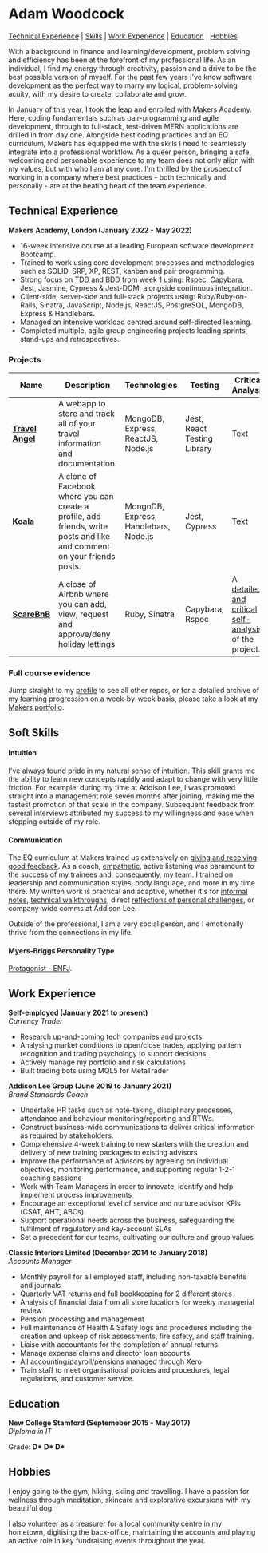 # Adam Woodcock

[Technical Experience](#technical-experience) | [Skills](#skills) | [Work Experience](#work-experience) | [Education](#education) | [Hobbies](#hobbies)

With a background in finance and learning/development, problem solving and efficiency has been at the forefront of my professional life. As an individual, I find my energy through creativity, passion and a drive to be the best possible version of myself. For the past few years I've know software development as the perfect way to marry my logical, problem-solving acuity, with my desire to create, collaborate and grow.

In January of this year, I took the leap and enrolled with Makers Academy. Here, coding fundamentals such as pair-programming and agile development, through to full-stack, test-driven MERN applications are drilled in from day one. Alongside best coding practices and an EQ curriculum, Makers has equipped me with the skills I need to seamlessly integrate into a professional workflow. As a queer person, bringing a safe, welcoming and personable experience to my team does not only align with my values, but with who I am at my core. I'm thrilled by the prospect of working in a company where best practices - both technically and personally - are at the beating heart of the team experience.

## Technical Experience

**Makers Academy, London (January 2022 - May 2022)**

* 16-week intensive course at a leading European software development Bootcamp.
* Trained to work using core development processes and methodologies such as SOLID, SRP, XP, REST, kanban and pair programming.
* Strong focus on TDD and BDD from week 1 using: Rspec, Capybara, Jest, Jasmine, Cypress & Jest-DOM, alongside continuous integration.
* Client-side, server-side and full-stack projects using: Ruby/Ruby-on-Rails, Sinatra, JavaScript, Node.js, ReactJS, PostgreSQL, MongoDB, Express & Handlebars.
* Managed an intensive workload centred around self-directed learning.
* Completed multiple, agile group engineering projects leading sprints, stand-ups and retrospectives.

### Projects

| Name                         | Description       | Technologies | Testing | Critical Analysis |        
| ---------------------------- | ----------------- | ----------------- | ---------------------- | ------------|
| **[Travel Angel](https://github.com/adamwoodcock98/travel-angel)**            | A webapp to store and track all of your travel information and documentation. | MongoDB, Express, ReactJS, Node.js | Jest, React Testing Library | Text |
| **[Koala](https://github.com/adamwoodcock98/koala)** | A clone of Facebook where you can create a profile, add friends, write posts and like and comment on your friends posts. | MongoDB, Express, Handlebars, Node.js | Jest, Cypress | Text |
| **[ScareBnB](https://github.com/adamwoodcock98/makersbnb)** | A close of Airbnb where you can add, view, request and approve/deny holiday lettings | Ruby, Sinatra | Capybara, Rspec | A [detailed and critical self-analysis](https://github.com/adamwoodcock98/MakersPortfolio/blob/main/Evidence/ScareBnB%20Review.md#Analysis) of the project. |

### Full course evidence

Jump straight to my [profile](https://github.com/adamwoodcock98) to see all other repos, or for a detailed archive of my learning progression on a week-by-week basis, please take a look at my [Makers portfolio](https://github.com/adamwoodcock98/MakersPortfolio).

## Soft Skills

#### Intuition
I've always found pride in my natural sense of intuition. This skill grants me the ability to learn new concepts rapidly and adapt to change with very little friction. For example, during my time at Addison Lee, I was promoted straight into a management role seven months after joining, making me the fastest promotion of that scale in the company. Subsequent feedback from several interviews attributed my success to my willingness and ease when stepping outside of my role.

#### Communication
The EQ curriculum at Makers trained us extensively on [giving and receiving good feedback](https://medium.com/@adam.woodcock98/receiving-feedback-is-a-gift-999628b6b14c). As a coach, [empathetic](https://github.com/adamwoodcock98/MakersPortfolio/blob/main/Evidence/Empathy%20Workshop%20-%209th%20March%202022.md), active listening was paramount to the success of my trainees and, consequently, my team. I trained on leadership and communication styles, body language, and more in my time there. My written work is practical and adaptive, whether it's for [informal notes](https://github.com/adamwoodcock98/MakersPortfolio/blob/main/Evidence/Model-View-Controller%20(MVC).md), [technical walkthroughs](https://github.com/adamwoodcock98/MakersPortfolio/blob/main/Evidence/debugging-walkthrough.md), direct [reflections of personal challenges](https://medium.com/@adam.woodcock98/time-for-reflection-and-introspection-makers-day-27-2f2da0370486), or company-wide comms at Addison Lee.

Outside of the professional, I am a very social person, and I emotionally thrive from the connections in my life.

#### Myers-Briggs Personality Type
[Protagonist - ENFJ](https://www.16personalities.com/enfj-personality).

## Work Experience

**Self-employed (January 2021 to present)**  
_Currency Trader_

- Research up-and-coming tech companies and projects
- Analysing market conditions to open/close trades, applying pattern
recognition and trading psychology to support decisions.
- Actively manage my portfolio and risk calculations
- Built trading bots using MQL5 for MetaTrader

**Addison Lee Group (June 2019 to January 2021)**  
_Brand Standards Coach_
- Undertake HR tasks such as note-taking, disciplinary processes, attendance and behaviour monitoring/reporting and RTWs.
- Construct business-wide communications to deliver critical information as required by stakeholders.
- Comprehensive 4-week training to new starters with the creation and delivery of new training packages to existing advisors
- Improve the performance of Advisors by agreeing on individual objectives, monitoring performance, and supporting regular 1-2-1 coaching sessions
- Work with Team Managers in order to innovate, identify and help implement process improvements
- Encourage an exceptional level of service and nurture advisor KPIs (CSAT, AHT, ABCs)
- Support operational needs across the business, safeguarding the fulfilment of regulatory and key-account SLAs
- Set a precedent for our teams, cultivating our culture and group values

**Classic Interiors Limited (December 2014 to January 2018)**  
_Accounts Manager_
- Monthly payroll for all employed staff, including non-taxable benefits and journals
- Quarterly VAT returns and full bookkeeping for 2 different stores
- Analysis of financial data from all store locations for weekly managerial review
- Pension processing and management
- Full maintenance of Health & Safety logs and procedures including the creation and upkeep of risk assessments, fire safety, and staff training.
- Liaise with accountants for the completion of annual returns
- Manage expense claims and director loan accounts
- All accounting/payroll/pensions managed through Xero
- Train staff to meet organisational policies and procedures, legal regulations,
and customer service.

## Education

**New College Stamford (Septemeber 2015 - May 2017)**  
_Diploma in IT_  
  
Grade: __D* D* D*__

## Hobbies

I enjoy going to the gym, hiking, skiing and travelling. I have a passion for wellness through meditation, skincare and explorative excursions with my beautiful dog.

I also volunteer as a treasurer for a local community centre in my hometown, digitising the back-office, maintaining the accounts and playing an active role in key fundraising events throughout the year.
